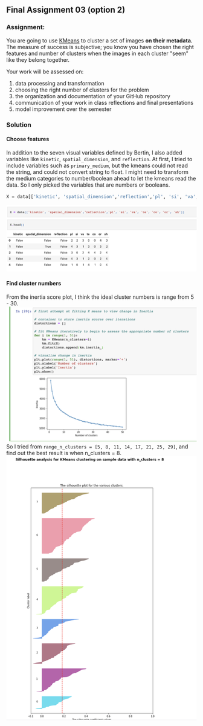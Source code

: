 ## Final Assignment 03 (option 2)

### Assignment:

You are going to use [KMeans](http://scikit-learn.org/stable/modules/generated/sklearn.cluster.KMeans.html) to cluster a set of images **on their metadata.** The measure of success is subjective; you know you have chosen the right features and number of clusters when the images in each cluster "seem" like they belong together. 

Your work will be assessed on: 
1. data processing and transformation  
2. choosing the right number of clusters for the problem  
3. the organization and documentation of your GitHub repository  
4. communication of your work in class reflections and final presentations  
5. model improvement over the semester

### Solution
#### Choose features
In addition to the seven visual variables defined by Bertin, I also added variables like `kinetic`, `spatial_dimension`, and `reflection`.
At first, I tried to include variables such as `primary_medium`, but the kmeans could not read the string, and could not convert string to float. I might need to transform the medium categories to number/boolean ahead to let the kmeans read the data. So I only picked the variables that are numbers or booleans.

```python
X = data[['kinetic', 'spatial_dimension','reflection','pl', 'si', 'va', 'te', 'co', 'or', 'sh']]
```
<img src="https://github.com/kanodesu/ML_Sp22/blob/main/final_assignment_3/img/Screen%20Shot%202022-05-02%20at%2019.41.42.png">

#### Find cluster numbers
From the inertia score plot, I think the ideal cluster numbers is range from 5 - 30.
<img src="https://github.com/kanodesu/ML_Sp22/blob/main/final_assignment_3/img/Screen%20Shot%202022-05-02%20at%2019.59.21.png">
So I tried from `range_n_clusters = [5, 8, 11, 14, 17, 21, 25, 29]`, and find out the best result is when n_clusters = 8.
<img src="https://github.com/kanodesu/ML_Sp22/blob/main/final_assignment_3/img/Screen%20Shot%202022-05-02%20at%2019.42.46.png">



